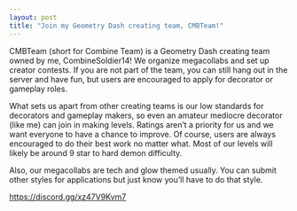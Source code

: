 ```yaml
---
layout: post
title: "Join my Geometry Dash creating team, CMBTeam!"
---
```

<!-- wp:paragraph -->
<p>CMBTeam (short for Combine Team) is a Geometry Dash creating team owned by me, CombineSoldier14! We organize megacollabs and set up creator contests. If you are not part of the team, you can still hang out in the server and have fun, but users are encouraged to apply for decorator or gameplay roles.</p>
<!-- /wp:paragraph -->

<!-- wp:paragraph -->
<p>What sets us apart from other creating teams is our low standards for decorators and gameplay makers, so even an amateur mediocre decorator (like me) can join in making levels. Ratings aren’t a priority for us and we want everyone to have a chance to improve. Of course, users are always encouraged to do their best work no matter what. Most of our levels will likely be around 9 star to hard demon difficulty.</p>
<!-- /wp:paragraph -->

<!-- wp:paragraph -->
<p>Also, our megacollabs are tech and glow themed usually. You can submit other styles for applications but just know you’ll have to do that style.</p>
<!-- /wp:paragraph -->

<!-- wp:paragraph -->
<p><a href="https://discord.gg/xz47V9Kvm7">https://discord.gg/xz47V9Kvm7</a></p>
<!-- /wp:paragraph -->